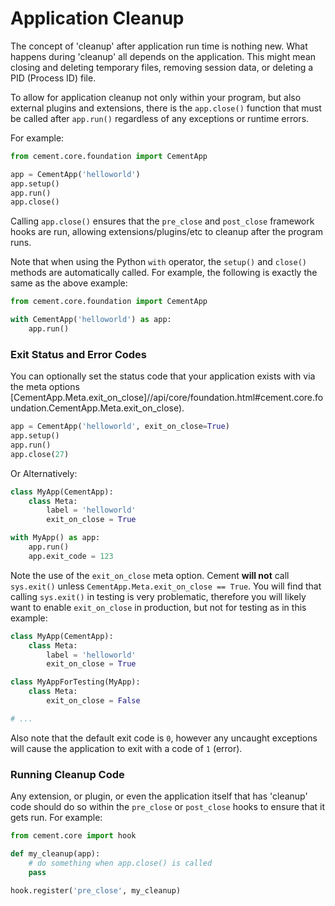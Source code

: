 # Application Cleanup

The concept of 'cleanup' after application run time is nothing new. What happens during 'cleanup' all depends on the application. This might mean closing and deleting temporary files, removing session data, or deleting a PID \(Process ID\) file.

To allow for application cleanup not only within your program, but also external plugins and extensions, there is the `app.close()` function that must be called after `app.run()` regardless of any exceptions or runtime errors.

For example:

```python
from cement.core.foundation import CementApp

app = CementApp('helloworld')
app.setup()
app.run()
app.close()
```

Calling `app.close()` ensures that the `pre_close` and `post_close` framework hooks are run, allowing extensions/plugins/etc to cleanup after the program runs.

Note that when using the Python `with` operator, the `setup()` and `close()` methods are automatically called. For example, the following is exactly the same as the above example:

```python
from cement.core.foundation import CementApp

with CementApp('helloworld') as app:
    app.run()
```

### Exit Status and Error Codes

You can optionally set the status code that your application exists with via the meta options \[CementApp.Meta.exit\_on\_close\]//api/core/foundation.html\#cement.core.foundation.CementApp.Meta.exit\_on\_close\).

```python
app = CementApp('helloworld', exit_on_close=True)
app.setup()
app.run()
app.close(27)
```

Or Alternatively:

```python
class MyApp(CementApp):
    class Meta:
        label = 'helloworld'
        exit_on_close = True

with MyApp() as app:
    app.run()
    app.exit_code = 123
```

Note the use of the `exit_on_close` meta option. Cement **will not** call `sys.exit()` unless `CementApp.Meta.exit_on_close == True`. You will find that calling `sys.exit()` in testing is very problematic, therefore you will likely want to enable `exit_on_close` in production, but not for testing as in this example:

```python
class MyApp(CementApp):
    class Meta:
        label = 'helloworld'
        exit_on_close = True

class MyAppForTesting(MyApp):
    class Meta:
        exit_on_close = False

# ...
```

Also note that the default exit code is `0`, however any uncaught exceptions will cause the application to exit with a code of `1` \(error\).

### Running Cleanup Code

Any extension, or plugin, or even the application itself that has 'cleanup' code should do so within the `pre_close` or `post_close` hooks to ensure that it gets run. For example:

```python
from cement.core import hook

def my_cleanup(app):
    # do something when app.close() is called
    pass

hook.register('pre_close', my_cleanup)
```


